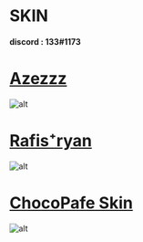 # SKIN
#### discord : 133#1173


# [Azezzz](https://mega.nz/file/ExdWnSTQ#GpjUU0YYDzMCJYMjrDTq1vdtwlWbH38ZSzkTols3Qu4)
![alt](https://i.imgur.com/ze195J3.png)

# [Rafis⁺ryan](https://mega.nz/file/k0N2UIDa#DIw9p94lBVBL7dw0-4QcLZBucR-zV_r3XRc55vUa0F8)
![alt](https://i.imgur.com/93J7VGW.png)


# [ChocoPafe Skin](https://mega.nz/file/llkgSQhL#44Xt0Tcqx4Q-SiAhQ4fYqYQdvYt8StdoQD0iaLVsIEQ)
![alt](https://i.imgur.com/CAkPhvu.png)
